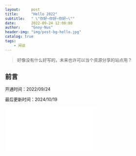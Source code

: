 ```yaml
---
layout:     post
title:      "Hello 2022"
subtitle:   " \"你好~你好~你好~\""
date:       2022-09-24 12:00:00
author:     "Gnoy-Nus"
header-img: "img/post-bg-hello.jpg"
catalog: true
tags:
    - 闲谈
---
```


> 好像没有什么好写的，未来也许可以当个资源分享的站点用？


## 前言

开通时间：2022/09/24

最后更新时间：2024/10/19


<iframe src="//player.bilibili.com/player.html?isOutside=true&aid=1951505621&bvid=BV16C411a7an&cid=1465295435&p=1" scrolling="no" border="0" frameborder="no" framespacing="0" allowfullscreen="true"></iframe>

